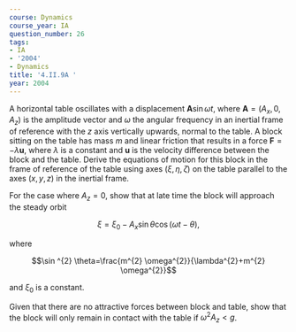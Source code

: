 ```yaml
---
course: Dynamics
course_year: IA
question_number: 26
tags:
- IA
- '2004'
- Dynamics
title: '4.II.9A '
year: 2004
---
```



A horizontal table oscillates with a displacement $\mathbf{A} \sin \omega t$, where $\mathbf{A}=\left(A_{x}, 0, A_{z}\right)$ is the amplitude vector and $\omega$ the angular frequency in an inertial frame of reference with the $z$ axis vertically upwards, normal to the table. A block sitting on the table has mass $m$ and linear friction that results in a force $\mathbf{F}=-\lambda \mathbf{u}$, where $\lambda$ is a constant and $\mathbf{u}$ is the velocity difference between the block and the table. Derive the equations of motion for this block in the frame of reference of the table using axes $(\xi, \eta, \zeta)$ on the table parallel to the axes $(x, y, z)$ in the inertial frame.

For the case where $A_{z}=0$, show that at late time the block will approach the steady orbit

$$\xi=\xi_{0}-A_{x} \sin \theta \cos (\omega t-\theta),$$

where

$$\sin ^{2} \theta=\frac{m^{2} \omega^{2}}{\lambda^{2}+m^{2} \omega^{2}}$$

and $\xi_{0}$ is a constant.

Given that there are no attractive forces between block and table, show that the block will only remain in contact with the table if $\omega^{2} A_{z}<g$.